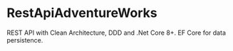 # RestApiAdventureWorks
REST API with Clean Architecture, DDD and .Net Core 8+. EF Core for data persistence.

